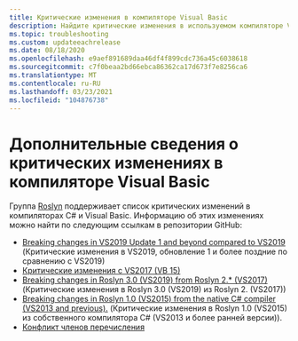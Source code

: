 ```yaml
---
title: Критические изменения в компиляторе Visual Basic
description: Найдите критические изменения в используемом компиляторе Visual Basic.
ms.topic: troubleshooting
ms.custom: updateeachrelease
ms.date: 08/18/2020
ms.openlocfilehash: e9aef891689daa46df4f899cdc736a45c6038618
ms.sourcegitcommit: c7f0beaa2bd66ebca86362ca17d673f7e8256ca6
ms.translationtype: MT
ms.contentlocale: ru-RU
ms.lasthandoff: 03/23/2021
ms.locfileid: "104876738"
---
```

# <a name="learn-about-any-breaking-changes-in-the-visual-basic-compiler"></a>Дополнительные сведения о критических изменениях в компиляторе Visual Basic

Группа [Roslyn](https://github.com/dotnet/roslyn) поддерживает список критических изменений в компиляторах C# и Visual Basic. Информацию об этих изменениях можно найти по следующим ссылкам в репозитории GitHub:

- [Breaking changes in VS2019 Update 1 and beyond compared to VS2019](https://github.com/dotnet/roslyn/blob/main/docs/compilers/Visual%20Basic/Compiler%20Breaking%20Changes%20-%20post%20VS2019.md) (Критические изменения в VS2019, обновление 1 и более поздние по сравнению с VS2019)
- [Критические изменения с VS2017 (VB 15)](https://github.com/dotnet/roslyn/blob/main/docs/compilers/Visual%20Basic/Compiler%20Breaking%20Changes%20-%20post%20VS2017.md)
- [Breaking changes in Roslyn 3.0 (VS2019) from Roslyn 2.* (VS2017)](https://github.com/dotnet/roslyn/blob/main/docs/compilers/Visual%20Basic/Compiler%20Breaking%20Changes%20-%20VS2019.md) (Критические изменения в Roslyn 3.0 (VS2019) из Roslyn 2. (VS2017))
- [Breaking changes in Roslyn 1.0 (VS2015) from the native C# compiler (VS2013 and previous).](https://github.com/dotnet/roslyn/blob/main/docs/compilers/Visual%20Basic/Compiler%20Breaking%20Changes%20-%20VS2015.md) (Критические изменения в Roslyn 1.0 (VS2015) из собственного компилятора C# (VS2013 и более ранней версии)).
- [Конфликт членов перечисления](https://github.com/dotnet/roslyn/blob/main/docs/compilers/Visual%20Basic/Clashing%20Enum%20Members.md)

